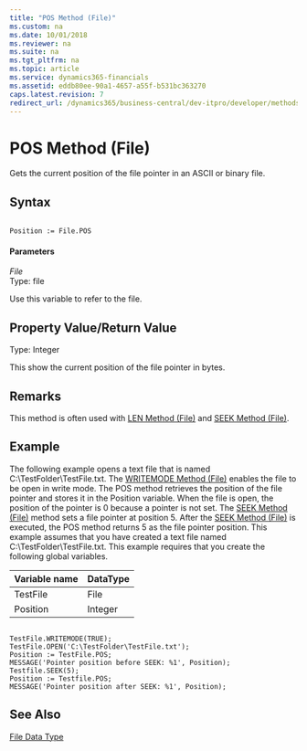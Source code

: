 ```yaml
---
title: "POS Method (File)"
ms.custom: na
ms.date: 10/01/2018
ms.reviewer: na
ms.suite: na
ms.tgt_pltfrm: na
ms.topic: article
ms.service: dynamics365-financials
ms.assetid: eddb80ee-90a1-4657-a55f-b531bc363270
caps.latest.revision: 7
redirect_url: /dynamics365/business-central/dev-itpro/developer/methods-auto/library
---
```


 

# POS Method (File)
Gets the current position of the file pointer in an ASCII or binary file.  
  
## Syntax  
  
```  
  
Position := File.POS  
```  
  
#### Parameters  
 *File*  
 Type: file  
  
 Use this variable to refer to the file.  
  
## Property Value/Return Value  
 Type: Integer  
  
 This show the current position of the file pointer in bytes.  
  
## Remarks  
 This method is often used with [LEN Method \(File\)](devenv-LEN-Method-File.md) and [SEEK Method \(File\)](devenv-SEEK-Method-File.md).  
  
## Example  
 The following example opens a text file that is named C:\\TestFolder\\TestFile.txt. The [WRITEMODE Method \(File\)](devenv-WRITEMODE-Method-File.md) enables the file to be open in write mode. The POS method retrieves the position of the file pointer and stores it in the Position variable. When the file is open, the position of the pointer is 0 because a pointer is not set. The [SEEK Method \(File\)](devenv-SEEK-Method-File.md) method sets a file pointer at position 5. After the [SEEK Method \(File\)](devenv-SEEK-Method-File.md) is executed, the POS method returns 5 as the file pointer position. This example assumes that you have created a text file named C:\\TestFolder\\TestFile.txt. This example requires that you create the following global variables.  
  
|Variable name|DataType|  
|-------------------|--------------|  
|TestFile|File|  
|Position|Integer|  
  
```  
  
TestFile.WRITEMODE(TRUE);  
TestFile.OPEN('C:\TestFolder\TestFile.txt');  
Position := TestFile.POS;  
MESSAGE('Pointer position before SEEK: %1', Position);  
Testfile.SEEK(5);  
Position := Testfile.POS;  
MESSAGE('Pointer position after SEEK: %1', Position);  
```  
  
## See Also  
 [File Data Type](../datatypes/devenv-File-Data-Type.md)